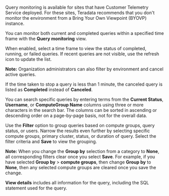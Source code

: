 Query monitoring is available for sites that have Customer Telemetry Service deployed. For these sites, Teradata recommends that you don't monitor the environment from a Bring Your Own Viewpoint (BYOVP) instance.

You can monitor both current and completed queries within a specified time frame with the **Query monitoring** view.

When enabled, select a time frame to view the status of completed, running, or failed queries. If recent queries are not visible, use the refresh icon to update the list.

**Note:** Organization administrators can also filter by environment and cancel active queries.

If the time taken to stop a query is less than 1 minute, the canceled query is listed as **Completed** instead of **Canceled**.

You can search specific queries by entering terms from the **Current Status**, **Username**, or **ComputeGroup Name** columns using three or more characters in the search bar. The columns can be sorted in ascending or descending order on a page-by-page basis, not for the overall data.

Use the **Filter** option to group queries based on compute groups, query status, or users. Narrow the results even further by selecting specific compute groups, primary cluster, status, or duration of query. Select the filter criteria and **Save** to view the grouping.

**Note:** When you change the **Group by** selection from a category to **None**, all corresponding filters clear once you select **Save**. For example, if you have selected **Group by** > **compute groups**, then change **Group by** to **None**, then any selected compute groups are cleared once you save the change.

**View details** includes all information for the query, including the SQL statement used for the query.

